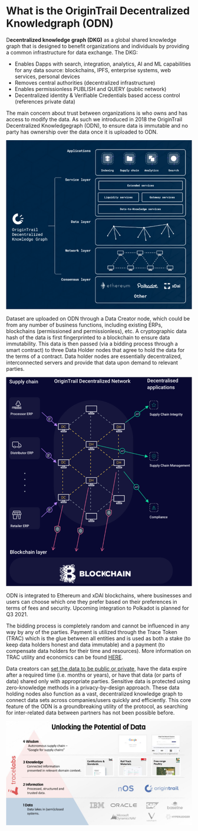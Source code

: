 # What is the OriginTrail Decentralized Knowledgraph \(ODN\)

D**ecentralized knowledge graph \(DKG\)** as a global shared knowledge graph that is designed to benefit organizations and individuals by providing a common infrastructure for data exchange. The DKG:

* Enables Dapps with search, integration, analytics, AI and ML capabilities for any data source: blockchains, IPFS, enterprise systems, web services, personal devices
* Removes central authorities \(decentralized infrastructure\)
* Enables permissionless PUBLISH and QUERY \(public network\)
* Decentralized identity & Verifiable Credentials based access control \(references private data\)

The main concern about trust between organizations is who owns and has access to modify the data. As such we introduced in 2018 the OriginTrail Decentralized Knowledgegraph \(ODN\), to ensure data is immutable and no party has ownership over the data once it is uploaded to ODN.

![](../.gitbook/assets/image%20%286%29.png)

Dataset are uploaded on ODN through a Data Creator node, which could be from any number of business functions, including existing ERPs, blockchains \(permissioned and permissionless\), etc. A cryptographic data hash of the data is first fingerprinted to a blockchain to ensure data immutability. This data is then passed \(via a bidding process through a smart contract\) to three Data Holder nodes that agree to hold the data for the terms of a contract. Data holder nodes are essentially decentralized, interconnected servers and provide that data upon demand to relevant parties. 

![Schematic of the interaction between network nodes, enterprise connections, and the blockchain layer](../.gitbook/assets/image%20%282%29.png)

ODN is integrated to Ethereum and xDAI blockchains, where businesses and users can choose which one they prefer based on their preferences in terms of fees and security. Upcoming integration to Polkadot is planned for Q3 2021.

The bidding process is completely random and cannot be influenced in any way by any of the parties. Payment is utilized through the Trace Token \(TRAC\) which is the glue between all entities and is used as both a stake \(to keep data holders honest and data immutable\) and a payment \(to compensate data holders for their time and resources\). More information on TRAC utility and economics can be found [HERE](trac.md).

Data creators can [set the data to be public or private](https://medium.com/origintrail/linking-data-in-supply-chains-to-bring-much-needed-resilience-to-global-businesses-8a2ed51cc928), have the data expire after a required time \(i.e. months or years\), or have that data \(or parts of data\) shared only with appropriate parties. Sensitive data is protected using zero-knowledge methods in a privacy-by-design approach. These data holding nodes also function as a vast, decentralized knowledge graph to connect data sets across companies/users quickly and efficiently. This core feature of the ODN is a groundbreaking utility of the protocol, as searching for inter-related data between partners has not been possible before.

![](../.gitbook/assets/image%20%285%29.png)





